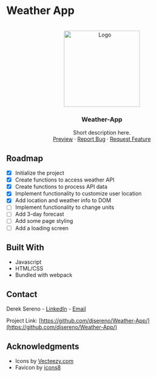 # Weather App

<div id="top"></div>

<!-- PROJECT LOGO -->
<br />
<div align="center">
  <a href="https://djsereno.github.io/Weather-App/">
    <img src="./images/screenshot.png" alt="Logo" height="200">
  </a>

<h3 align="center">Weather-App</h3>

  <p align="center">
    Short description here.
    <br />
    <a href="https://djsereno.github.io/Weather-App/">Preview</a>
    ·
    <a href="https://github.com/djsereno/Weather-App/issues">Report Bug</a>
    ·
    <a href="https://github.com/djsereno/Weather-App/issues">Request Feature</a>
  </p>
</div>

## Roadmap

- [x] Initialize the project
- [x] Create functions to access weather API
- [x] Create functions to process API data
- [x] Implement functionality to customize user location
- [x] Add location and weather info to DOM
- [ ] Implement functionality to change units
- [ ] Add 3-day forecast
- [ ] Add some page styling
- [ ] Add a loading screen

## Built With

- Javascript
- HTML/CSS
- Bundled with webpack

## Contact

Derek Sereno - [LinkedIn](https://www.linkedin.com/in/dereksereno/) - [Email](mailto:djsereno91@gmail.com)

Project Link: [https://github.com/djsereno/Weather-App/](https://github.com/djsereno/Weather-App/)

## Acknowledgments

- Icons by [Vecteezy.com](https://www.vecteezy.com/)
- Favicon by [icons8](https://icons8.com/)
